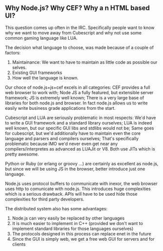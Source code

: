 ## Why Node.js? Why CEF? Why a n HTML based UI?

This question comes up often in the IRC. Specifically people want to know why we want to move away from Cubescript and why not use some common gaming language like LUA.


The decision what language to choose, was made because of a couple of factors:

1. Maintainance: We want to have to maintain as little code as possible our selves.
2. Existing GUI frameworks
3. How well the language is known.

Our choce of node.js+js+cef excels in all categories:
CEF provides a full web browser to work with;
Node JS a fully featured, but extensible server framework;
JS is extremely well known;
There is a very large base of libraries for both node.js and browser. In fact node.js allows us to write easily write business grade applications from the start.

Cubescript and LUA are seriously problematic in most respects:
We'd have to write a GUI framework and a standard library ourselves;
LUA is indeed well known, but our specific GUI libs and stdlibs would not be;
Same goes for cubescript, but we'd additionally have to maintain even the core language and parsers and compilers ourselves;
That's specifically problematic because IMO we'd never even get near any compilers/interpretes as advanced as LUAJit or V8. Both use JITs which is pretty awesome.

Python or Ruby (or erlang or groovy ...) are certainly as excellent as node.js, but since we will be using JS in the browser, better introduce just one language.

Node.js uses protocol buffers to communicate with inexor, the web browser uses http to comunicate with node.js. This introduces huge complexities which is a serious drawback.
APIs will have to be used hide those complexities for third party developers.

The distributed system also has some advantages:

1. Node.js can very easily be replaced by other languages
2. It is much easier to implement in C++  (provided we don't want to implement standard libraries for those languages ourselves)
3. The protocols designed in this process can replace enet in the future
4. Since the GUI is simply web, we get a free web GUI for servers and for clients
